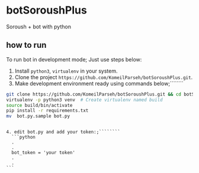 # botSoroushPlus
Soroush + bot with python

## how to run
To run bot in development mode; Just use steps below:

1. Install `python3`, `virtualenv` in your system.
2. Clone the project `https://github.com/KomeilParseh/botSoroushPlus.git`.
3. Make development environment ready using commands below;````````
  ```bash
  git clone https://github.com/KomeilParseh/botSoroushPlus.git && cd botSoroushPlus
  virtualenv -p python3 venv  # Create virtualenv named build
  source build/bin/activate
  pip install -r requirements.txt
  mv  bot.py.sample bot.py
  ```
``````

4. edit bot.py and add your token:;````````
  ```python
  .
  .
  bot_token = 'your token'
  .
  .
```
``````
